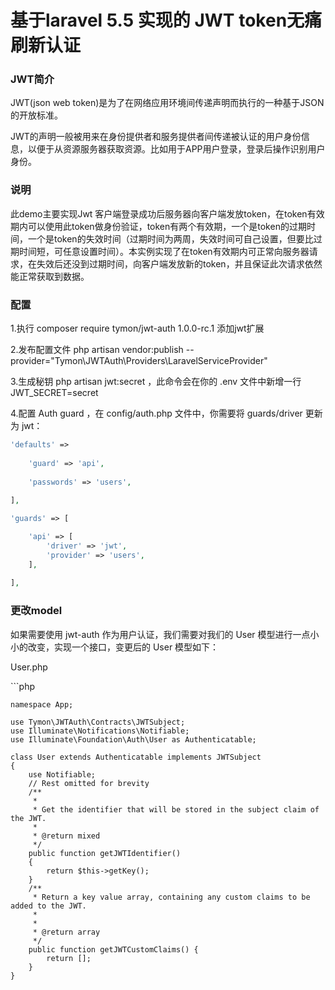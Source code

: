 <h1>基于laravel 5.5 实现的 JWT token无痛刷新认证</h1>
<h3>JWT简介</h3>
JWT(json web token)是为了在网络应用环境间传递声明而执行的一种基于JSON的开放标准。

JWT的声明一般被用来在身份提供者和服务提供者间传递被认证的用户身份信息，以便于从资源服务器获取资源。比如用于APP用户登录，登录后操作识别用户身份。
<h3>说明</h3>
此demo主要实现Jwt 客户端登录成功后服务器向客户端发放token，在token有效期内可以使用此token做身份验证，token有两个有效期，一个是token的过期时间，一个是token的失效时间（过期时间为两周，失效时间可自己设置，但要比过期时间短，可任意设置时间）。本实例实现了在token有效期内可正常向服务器请求，在失效后还没到过期时间，向客户端发放新的token，并且保证此次请求依然能正常获取到数据。
<h3>配置</h3>

1.执行 composer require tymon/jwt-auth 1.0.0-rc.1 添加jwt扩展

2.发布配置文件 php artisan vendor:publish --provider="Tymon\JWTAuth\Providers\LaravelServiceProvider"

3.生成秘钥 php artisan jwt:secret ，此命令会在你的 .env 文件中新增一行 JWT_SECRET=secret

4.配置 Auth guard ，在 config/auth.php 文件中，你需要将 guards/driver 更新为 jwt：<br/>
```php
'defaults' =>
 
    'guard' => 'api',
    
    'passwords' => 'users',
    
],

'guards' => [

    'api' => [
        'driver' => 'jwt',
        'provider' => 'users',
    ],
    
],
```
<h3>更改model</h3>
如果需要使用 jwt-auth 作为用户认证，我们需要对我们的 User 模型进行一点小小的改变，实现一个接口，变更后的 User 模型如下：
<p>User.php</p>
```php
    
    namespace App;
    
    use Tymon\JWTAuth\Contracts\JWTSubject;
    use Illuminate\Notifications\Notifiable;
    use Illuminate\Foundation\Auth\User as Authenticatable;
    
    class User extends Authenticatable implements JWTSubject
    {
        use Notifiable;
        // Rest omitted for brevity
        /**
         *
         * Get the identifier that will be stored in the subject claim of the JWT.
         *
         * @return mixed
         */
        public function getJWTIdentifier()
        {
            return $this->getKey();
        }
        /**
         * Return a key value array, containing any custom claims to be added to the JWT.
         *
         *
         * @return array
         */
        public function getJWTCustomClaims() {
            return [];
        }
    }
```
